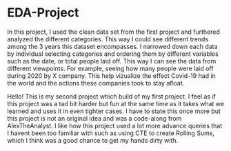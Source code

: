 # EDA-Project

In this project, I used the clean data set from the first project and furthered analyzed the different categories. This way I could see different trends among the 3 years this dataset encompasses. I narrowed down each data by individual selecting categories and ordering them by different variables such as the date, or total people laid off. This way I can see the data from different viewpoints. For example, seeing how many people were laid off during 2020 by X company. This help vizualize the effect Covid-19 had in the world and the actions these companies took to stay afloat.


Hello! This is my second project which build of my first project. I feel as if this project was a tad bit harder but fun at the same time as it takes what we learned and uses it in even tighter cases. I have to state this once more but this project is not an original idea and was a code-along from AlexTheAnalyst. I like how this project used a lot more advance queries that I havent been too familiar with such as using CTE to create Rolling Sums, which I think was a good chance to get my hands dirty with.

